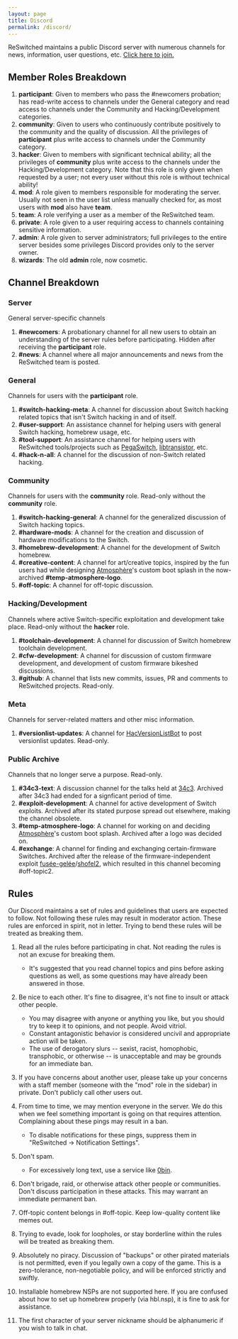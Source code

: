 ```yaml
---
layout: page
title: Discord
permalink: /discord/
---
```


ReSwitched maintains a public Discord server with numerous channels for news, information, user questions, etc. [Click here to join.](https://discord.gg/ZdqEhed)

## Member Roles Breakdown

1. **participant**: Given to members who pass the #newcomers probation; has read-write access to channels under the General category and read access to channels under the Community and Hacking/Development categories.
1. **community**: Given to users who continuously contribute positively to the community and the quality of discussion. All the privileges of **participant** plus write access to channels under the Community category.
1. **hacker**: Given to members with significant technical ability; all the privileges of **community** plus write access to the channels under the Hacking/Development category. Note that this role is only given when requested by a user; not every user without this role is without technical ability!
1. **mod**: A role given to members responsible for moderating the server. Usually not seen in the user list unless manually checked for, as most users with **mod** also have **team**.
1. **team**: A role verifying a user as a member of the ReSwitched team.
1. **private**: A role given to a user requiring access to channels containing sensitive information.  
1. **admin**: A role given to server administrators; full privileges to the entire server besides some privileges Discord provides only to the server owner. 
1. **wizards**: The old **admin** role, now cosmetic.

## Channel Breakdown

### Server

General server-specific channels

1. **#newcomers**: A probationary channel for all new users to obtain an understanding of the server rules before participating. Hidden after receiving the **participant** role.
1. **#news**: A channel where all major announcements and news from the ReSwitched team is posted.

### General

Channels for users with the **participant** role.

1. **#switch-hacking-meta**: A channel for discussion about Switch hacking related topics that isn't Switch hacking in and of itself.
1. **#user-support**: An assistance channel for helping users with general Switch hacking, homebrew usage, etc. 
1. **#tool-support**: An assistance channel for helping users with ReSwitched tools/projects such as [PegaSwitch](https://github.com/reswitched/pegaswitch), [libtransistor](https://github.com/reswitched/libtransistor), etc.
1. **#hack-n-all**: A channel for the discussion of non-Switch related hacking.

### Community

Channels for users with the **community** role. Read-only without the **community** role.

1. **#switch-hacking-general**: A channel for the generalized discussion of Switch hacking topics.
1. **#hardware-mods**: A channel for the creation and discussion of hardware modifications to the Switch.
1. **#homebrew-development**: A channel for the development of Switch homebrew.
1. **#creative-content**: A channel for art/creative topics, inspired by the fun users had while designing [Atmosphère](https://github.com/Atmosphere-NX/Atmosphere)'s custom boot splash in the now-archived **#temp-atmosphere-logo**.
1. **#off-topic**: A channel for off-topic discussion.

### Hacking/Development

Channels where active Switch-specific exploitation and development take place. Read-only without the **hacker** role.

1. **#toolchain-development**: A channel for discussion of Switch homebrew toolchain development.
1. **#cfw-development**: A channel for discussion of custom firmware development, and development of custom firmware bikeshed discussions.
1. **#github**: A channel that lists new commits, issues, PR and comments to ReSwitched projects. Read-only.

### Meta

Channels for server-related matters and other misc information.

1. **#versionlist-updates**: A channel for [HacVersionListBot](https://github.com/reswitched/HacVersionListBot) to post versionlist updates. Read-only.

### Public Archive

Channels that no longer serve a purpose. Read-only.

1. **#34c3-text**: A discussion channel for the talks held at [34c3](https://events.ccc.de/congress/2017/wiki/index.php/Main_Page). Archived after 34c3 had ended for a signficant period of time.
1. **#exploit-development**: A channel for active development of Switch exploits. Archived after its stated purpose spread out elsewhere, making the channel obsolete.
1. **#temp-atmosphere-logo**: A channel for working on and deciding [Atmosphère](https://github.com/Atmosphere-NX/Atmosphere)'s custom boot splash. Archived after a logo was decided on.
1. **#exchange**: A channel for finding and exchanging certain-firmware Switches. Archived after the release of the firmware-independent exploit [fusée-gelée](https://github.com/Cease-and-DeSwitch/fusee-launcher)/[shofel2](https://github.com/fail0verflow/shofel2), which resulted in this channel becoming #off-topic2.

## Rules

Our Discord maintains a set of rules and guidelines that users are expected to follow. Not following these rules may result in moderator action.
These rules are enforced in spirit, not in letter. Trying to bend these rules will be treated as breaking them.

1. Read all the rules before participating in chat. Not reading the rules is not an excuse for breaking them.
   - It's suggested that you read channel topics and pins before asking questions as well, as some questions may have already been answered in those.

1. Be nice to each other. It's fine to disagree, it's not fine to insult or attack other people.
   - You may disagree with anyone or anything you like, but you should try to keep it to opinions, and not people. Avoid vitriol.
   - Constant antagonistic behavior is considered uncivil and appropriate action will be taken.
   - The use of derogatory slurs -- sexist, racist, homophobic, transphobic, or otherwise -- is unacceptable and may be grounds for an immediate ban.

1. If you have concerns about another user, please take up your concerns with a staff member (someone with the "mod" role in the sidebar) in private. Don't publicly call other users out.

1. From time to time, we may mention everyone in the server. We do this when we feel something important is going on that requires attention. Complaining about these pings may result in a ban.
   - To disable notifications for these pings, suppress them in "ReSwitched → Notification Settings".

1. Don't spam.
   - For excessively long text, use a service like [0bin](https://0bin.net/).

1. Don't brigade, raid, or otherwise attack other people or communities. Don't discuss participation in these attacks. This may warrant an immediate permanent ban.

1. Off-topic content belongs in #off-topic. Keep low-quality content like memes out.

1. Trying to evade, look for loopholes, or stay borderline within the rules will be treated as breaking them.

1. Absolutely no piracy. Discussion of "backups" or other pirated materials is not permitted, even if you legally own a copy of the game. This is a zero-tolerance, non-negotiable policy, and will be enforced strictly and swiftly.

1. Installable homebrew NSPs are not supported here. If you are confused about how to set up homebrew properly (via hbl.nsp), it is fine to ask for assistance.

1. The first character of your server nickname should be alphanumeric if you wish to talk in chat.

